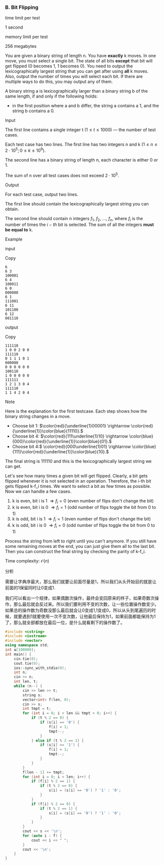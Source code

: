 ### B. Bit Flipping

time limit per test

1 second

memory limit per test

256 megabytes

You are given a binary string of length n. You have **exactly** k moves. In one move, you must select a single bit. The state of all bits **except** that bit will get flipped (0 becomes 1, 1 becomes 0). You need to output the lexicographically largest string that you can get after using **all** k moves. Also, output the number of times you will select each bit. If there are multiple ways to do this, you may output any of them.

A binary string a is lexicographically larger than a binary string b of the same length, if and only if the following holds:

- in the first position where a and b differ, the string a contains a 1, and the string b contains a 0.

Input

The first line contains a single integer t $(1 \le t \le 1000)$  — the number of test cases.

Each test case has two lines. The first line has two integers n and k $(1 \leq n \leq 2 \cdot 10^5; 0 \leq k \leq 10^9)$.

The second line has a binary string of length n, each character is either 0 or 1.

The sum of n over all test cases does not exceed $2 \cdot 10^5$.

Output

For each test case, output two lines.

The first line should contain the lexicographically largest string you can obtain.

The second line should contain n integers $f_1$, $f_2$, $\ldots$, $f_n$, where $f_i$ is the number of times the $i-th$ bit is selected. The sum of all the integers **must be equal to** k.

Example

input

Copy

```
6
6 3
100001
6 4
100011
6 0
000000
6 1
111001
6 11
101100
6 12
001110
```

output

Copy

```
111110
1 0 0 2 0 0 
111110
0 1 1 1 0 1 
000000
0 0 0 0 0 0 
100110
1 0 0 0 0 0 
111111
1 2 1 3 0 4 
111110
1 1 4 2 0 4
```

Note

Here is the explanation for the first testcase. Each step shows how the binary string changes in a move.

- Choose bit 1: $\color{red}{\underline{1}00001} \rightarrow \color{red}{\underline{1}}\color{blue}{11110}.$
- Choose bit 4: $\color{red}{111\underline{1}10} \rightarrow \color{blue}{000}\color{red}{\underline{1}}\color{blue}{01}.$
- Choose bit 4:$ \color{red}{000\underline{1}01} \rightarrow \color{blue}{111}\color{red}{\underline{1}}\color{blue}{10}.$

The final string is $111110$ and this is the lexicographically largest string we can get.



Let's see how many times a given bit will get flipped. Clearly, a bit gets flipped whenever it is not selected in an operation. Therefore, the i-th bit gets flipped k-f_i times. We want to select a bit as few times as possible. Now we can handle a few cases.

1. k is even, bit i is 1 $\Rightarrow f_i=0$ (even number of flips don't change the bit)
2. k is even, bit i is 0 $\Rightarrow f_i=1$ (odd number of flips toggle the bit from 0 to 1)
3. k is odd, bit i is 1 $\Rightarrow f_i=1$ (even number of flips don't change the bit)
4. k is odd, bit i is 0 $\Rightarrow f_i=0$ (odd number of flips toggle the bit from 0 to 1)

Process the string from left to right until you can't anymore. If you still have some remaining moves at the end, you can just give them all to the last bit. Then you can construct the final string by checking the parity of k-f_i.

Time complexity: $\mathcal{O}(n)$



分析

需要让字典序最大，那么我们就要让前面尽量是1，所以我们从头开始目的就是让前面的1保留同时让0变成1.

我们可以看出一个规律，如果偶数次操作，最终会变回原来的样子，如果奇数次操作，那么最后就会反过来。所以我们要利用不变的次数，让一些位置操作数变少。如果总的操作数为奇数没那么最后就会让0变成1,1变成0，所以从头到尾遍历的时候，就要遇到1就要使用一次不变次数，让他最后保持为1，如果前面都能保持为1了，那么就全部都放在最后一位，是什么就看剩下的操作数了。

```cpp
#include <cstring>
#include <iostream>
#include <vector>
using namespace std;
int a[100000];
int main() {
    cin.tie(0);
    cout.tie(0);
    ios::sync_with_stdio(0);
    int n;
    cin >> n;
    int len, t;
    while (n--) {
        cin >> len >> t;
        string s;
        vector<int> f(len, 0);
        cin >> s;
        int tmpt = t;
        for (int i = 0; i < len && tmpt > 0; i++) {
            if (t % 2 == 0) {
                if (s[i] == '0') {
                    f[i] = 1;
                    tmpt--;
                }
            } else if (t % 2 == 1) {
                if (s[i] == '1') {
                    f[i] = 1;
                    tmpt--;
                }
            }
        }
        f[len - 1] += tmpt;
        for (int i = 0; i < len; i++) {
            if (f[i] % 2 == 1) {
                if (t % 2 == 0) {
                    s[i] = (s[i] == '0') ? '1' : '0';
                }
            }
            if (f[i] % 2 == 0) {
                if (t % 2 == 1) {
                    s[i] = (s[i] == '0') ? '1' : '0';
                }
            }
        }
        cout << s << '\n';
        for (auto i : f) {
            cout << i << " ";
        }
        cout << '\n';
    }
}
```



